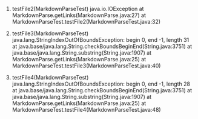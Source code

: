
1) testFile2(MarkdownParseTest)
java.io.IOException
        at MarkdownParse.getLinks(MarkdownParse.java:27)
        at MarkdownParseTest.testFile2(MarkdownParseTest.java:32)


1) testFile3(MarkdownParseTest)
java.lang.StringIndexOutOfBoundsException: begin 0, end -1, length 31      
        at java.base/java.lang.String.checkBoundsBeginEnd(String.java:3751)
        at java.base/java.lang.String.substring(String.java:1907)
        at MarkdownParse.getLinks(MarkdownParse.java:25)
        at MarkdownParseTest.testFile3(MarkdownParseTest.java:40)
2) testFile4(MarkdownParseTest)
java.lang.StringIndexOutOfBoundsException: begin 0, end -1, length 28
        at java.base/java.lang.String.checkBoundsBeginEnd(String.java:3751)
        at java.base/java.lang.String.substring(String.java:1907)
        at MarkdownParse.getLinks(MarkdownParse.java:25)
        at MarkdownParseTest.testFile4(MarkdownParseTest.java:48)
